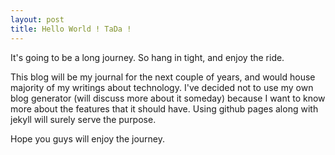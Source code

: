 ```yaml
---
layout: post
title: Hello World ! TaDa !
---
```


It's going to be a long journey. So hang in tight, and enjoy the ride.

This blog will be my journal for the next couple of years, and would house majority of my writings about technology. I've decided not to use my own blog generator (will discuss more about it someday) because I want to know more about the features that it should have. Using github pages along with jekyll will surely serve the purpose.

Hope you guys will enjoy the journey.